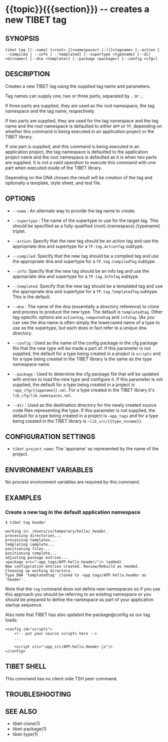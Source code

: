 {{topic}}({{section}}) -- creates a new TIBET tag
=============================================

## SYNOPSIS

`tibet tag [[--name] [<root>.][<namespace>(.|:)]]<tagname>
    [--action | --compiled | --info | --templated]
    [--supertype <typename] [--dir <dirname>] [--dna <template>]
    [--package <package>] [--config <cfg>]`

## DESCRIPTION

Creates a new TIBET tag using the supplied tag name and parameters.

Tag names can supply one, two or three parts, separated by `.` or `:`.

If three parts are supplied, they are used as the root namespace,
the tag namespace and the tag name, respectively.

If two parts are supplied, they are used for the tag namespace and the tag
name and the root namespace is defaulted to either `APP` or `TP`, depending on
whether this command is being executed in an application project or the TIBET
library.

If one part is supplied, and this command is being executed in an application
project, the tag namespace is defaulted to the application project name and
the root namespace is defaulted as it is when two parts are supplied. It is not
a valid operation to execute this command with one part when executed inside of
the TIBET library.

Depending on the DNA chosen the result will be creation of the tag and
optionally a template, style sheet, and test file.

## OPTIONS

  * `--name` :
    An alternate way to provide the tag name to create.

  * `--supertype` :
    The name of the supertype to use for the target tag. This should be
specified as a fully-qualified {root}.{namespace}.{typename} triplet.

  * `--action`:
    Specify that the new tag should be an action tag and use the appropriate dna
and supertype for a `TP.tag.ActionTag` subtype.

  * `--compiled`:
    Specify that the new tag should be a compiled tag and use the appropriate
dna and supertype for a `TP.tag.CompiledTag` subtype.

  * `--info`:
    Specify that the new tag should be an info tag and use the appropriate
dna and supertype for a `TP.tag.InfoTag` subtype.

  * `--templated`:
    Specify that the new tag should be a templated tag and use the appropriate
dna and supertype for a `TP.tag.TemplatedTag` subtype. This is the default.

  * `--dna` :
    The name of the dna (essentially a directory reference) to clone and process
to produce the new type. The default is `templatedtag`. Other tag-specific
options are `actiontag`, `computedtag` and `infotag`. (As you can see the dna
name is often simply the lowercased name of a type to use as the supertype, but
each does in fact refer to a unique dna directory.

  * `--config` :
    Used as the name of the config package in the cfg package file that the
new type will be made a part of. If this parameter is not supplied, the default
for a type being created in a project is `scripts` and for a type being created
in the TIBET library is the same as the type namespace name.

  * `--package` :
    Used to determine the cfg package file that will be updated with entries to
load the new type and configure it. If this parameter is not supplied, the
default for a type being created in a project is `~app_cfg/{{appname}}.xml`. For
a type created in the TIBET library it's `lib_cfg/lib_namespaces.xml`.

  * `--dir` :
    Used as the destination directory for the newly created source code files
representing the type. If this parameter is not supplied, the default for a type
being created in a project is `~app_tags` and for a type being created in
the TIBET library is `~lib_src/{{type_nsname}}`.

## CONFIGURATION SETTINGS

  * `tibet.project.name`:
    The 'appname' as represented by the name of the project.

## ENVIRONMENT VARIABLES

No process environment variables are required by this command.

## EXAMPLES

### Create a new tag in the default application namespace


    $ tibet tag header

    working in: /Users/ss/temporary/hello/_header_
    processing directories...
    processing templates...
    templating complete...
    positioning files...
    positioning complete...
    adjusting package entries...
    <package src="~app_tags/APP.hello.header/"/> (added)
    New configuration entries created. Review/Rebuild as needed.
    Cleaning up working directory.
    Type DNA 'templatedtag' cloned to ~app_tags/APP.hello.header as 'header'.


Note that the `tag` command does not define new namespaces so if you use this
approach you should be referring to an existing namespace or you should be
prepared to define the namespace as part of your application startup sequence.

Also note that TIBET has also updated the package@config so our tag loads:

    <config id="scripts">
        <!-- put your source scripts here -->
        ...

        <script src="~app_src/APP.hello.Header.js"/>
    </config>

## TIBET SHELL

This command has no client-side TSH peer command.

## TROUBLESHOOTING


## SEE ALSO

  * tibet-clone(1)
  * tibet-package(1)
  * tibet-type(1)
